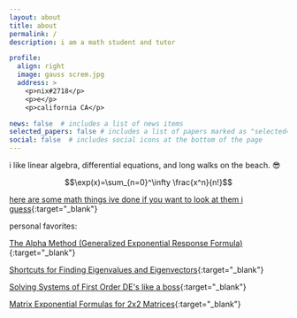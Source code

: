 ```yaml
---
layout: about
title: about
permalink: /
description: i am a math student and tutor

profile:
  align: right
  image: gauss screm.jpg
  address: > 
    <p>nix#2718</p>   
    <p>e</p> 
    <p>california CA</p>

news: false  # includes a list of news items
selected_papers: false # includes a list of papers marked as "selected={true}"
social: false  # includes social icons at the bottom of the page
---
```


i like linear algebra, differential equations, and long walks on the beach. :sunglasses:

$$\exp(x)=\sum_{n=0}^\infty \frac{x^n}{n!}$$

[here are some math things ive done if you want to look at them i guess](./math){:target="_blank"}

personal favorites:

[The Alpha Method (Generalized Exponential Response Formula)](./math/alphamethod){:target="_blank"}

[Shortcuts for Finding Eigenvalues and Eigenvectors](./math/eigentricks){:target="_blank"}

[Solving Systems of First Order DE's like a boss](./math/firstordersystemsquick){:target="_blank"}

[Matrix Exponential Formulas for 2x2 Matrices](./math/ezmatrixexp){:target="_blank"}
